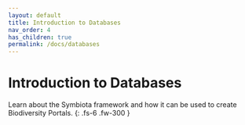 ```yaml
---
layout: default
title: Introduction to Databases
nav_order: 4
has_children: true
permalink: /docs/databases
---
```


# Introduction to Databases

Learn about the Symbiota framework and how it can be used to create Biodiversity Portals.
{: .fs-6 .fw-300 }